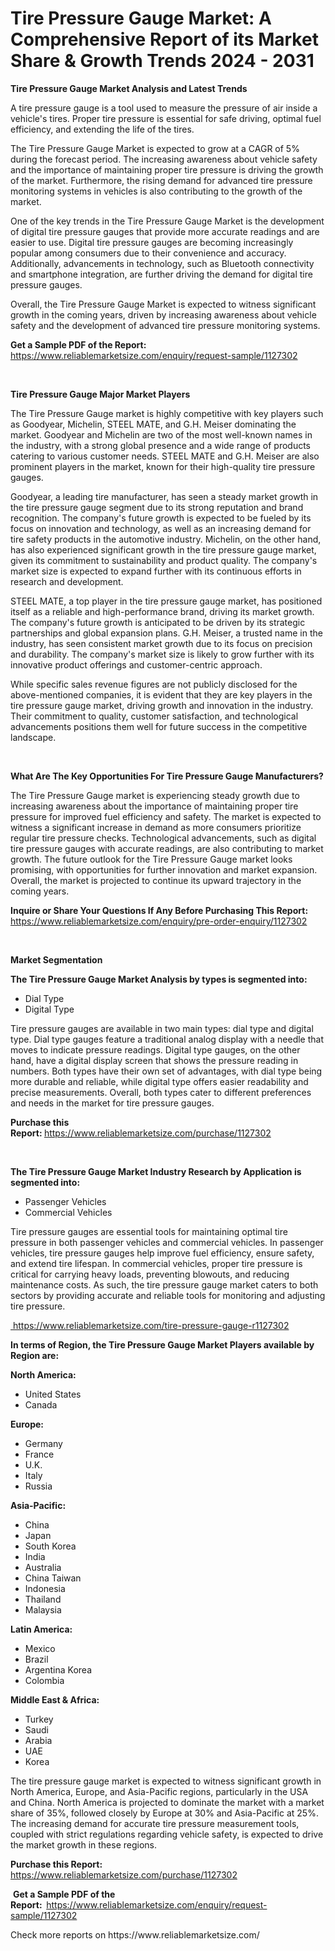 <p><h1>Tire Pressure Gauge Market: A Comprehensive Report of its Market Share & Growth Trends 2024 - 2031</h1></p><p><strong>Tire Pressure Gauge Market Analysis and Latest Trends</strong></p>
<p><p>A tire pressure gauge is a tool used to measure the pressure of air inside a vehicle's tires. Proper tire pressure is essential for safe driving, optimal fuel efficiency, and extending the life of the tires.</p><p>The Tire Pressure Gauge Market is expected to grow at a CAGR of 5% during the forecast period. The increasing awareness about vehicle safety and the importance of maintaining proper tire pressure is driving the growth of the market. Furthermore, the rising demand for advanced tire pressure monitoring systems in vehicles is also contributing to the growth of the market.</p><p>One of the key trends in the Tire Pressure Gauge Market is the development of digital tire pressure gauges that provide more accurate readings and are easier to use. Digital tire pressure gauges are becoming increasingly popular among consumers due to their convenience and accuracy. Additionally, advancements in technology, such as Bluetooth connectivity and smartphone integration, are further driving the demand for digital tire pressure gauges.</p><p>Overall, the Tire Pressure Gauge Market is expected to witness significant growth in the coming years, driven by increasing awareness about vehicle safety and the development of advanced tire pressure monitoring systems.</p></p>
<p><strong>Get a Sample PDF of the Report:&nbsp;</strong> <a href="https://www.reliablemarketsize.com/enquiry/request-sample/1127302">https://www.reliablemarketsize.com/enquiry/request-sample/1127302</a></p>
<p>&nbsp;</p>
<p><strong>Tire Pressure Gauge Major Market Players</strong></p>
<p><p>The Tire Pressure Gauge market is highly competitive with key players such as Goodyear, Michelin, STEEL MATE, and G.H. Meiser dominating the market. Goodyear and Michelin are two of the most well-known names in the industry, with a strong global presence and a wide range of products catering to various customer needs. STEEL MATE and G.H. Meiser are also prominent players in the market, known for their high-quality tire pressure gauges.</p><p>Goodyear, a leading tire manufacturer, has seen a steady market growth in the tire pressure gauge segment due to its strong reputation and brand recognition. The company's future growth is expected to be fueled by its focus on innovation and technology, as well as an increasing demand for tire safety products in the automotive industry. Michelin, on the other hand, has also experienced significant growth in the tire pressure gauge market, given its commitment to sustainability and product quality. The company's market size is expected to expand further with its continuous efforts in research and development.</p><p>STEEL MATE, a top player in the tire pressure gauge market, has positioned itself as a reliable and high-performance brand, driving its market growth. The company's future growth is anticipated to be driven by its strategic partnerships and global expansion plans. G.H. Meiser, a trusted name in the industry, has seen consistent market growth due to its focus on precision and durability. The company's market size is likely to grow further with its innovative product offerings and customer-centric approach.</p><p>While specific sales revenue figures are not publicly disclosed for the above-mentioned companies, it is evident that they are key players in the tire pressure gauge market, driving growth and innovation in the industry. Their commitment to quality, customer satisfaction, and technological advancements positions them well for future success in the competitive landscape.</p></p>
<p>&nbsp;</p>
<p><strong>What Are The Key Opportunities For Tire Pressure Gauge Manufacturers?</strong></p>
<p><p>The Tire Pressure Gauge market is experiencing steady growth due to increasing awareness about the importance of maintaining proper tire pressure for improved fuel efficiency and safety. The market is expected to witness a significant increase in demand as more consumers prioritize regular tire pressure checks. Technological advancements, such as digital tire pressure gauges with accurate readings, are also contributing to market growth. The future outlook for the Tire Pressure Gauge market looks promising, with opportunities for further innovation and market expansion. Overall, the market is projected to continue its upward trajectory in the coming years.</p></p>
<p><strong>Inquire or Share Your Questions If Any Before Purchasing This Report:</strong> <a href="https://www.reliablemarketsize.com/enquiry/pre-order-enquiry/1127302">https://www.reliablemarketsize.com/enquiry/pre-order-enquiry/1127302</a></p>
<p>&nbsp;</p>
<p><strong>Market Segmentation</strong></p>
<p><strong>The Tire Pressure Gauge Market Analysis by types is segmented into:</strong></p>
<p><ul><li>Dial Type</li><li>Digital Type</li></ul></p>
<p><p>Tire pressure gauges are available in two main types: dial type and digital type. Dial type gauges feature a traditional analog display with a needle that moves to indicate pressure readings. Digital type gauges, on the other hand, have a digital display screen that shows the pressure reading in numbers. Both types have their own set of advantages, with dial type being more durable and reliable, while digital type offers easier readability and precise measurements. Overall, both types cater to different preferences and needs in the market for tire pressure gauges.</p></p>
<p><strong>Purchase this Report:&nbsp;</strong><a href="https://www.reliablemarketsize.com/purchase/1127302">https://www.reliablemarketsize.com/purchase/1127302</a></p>
<p>&nbsp;</p>
<p><strong>The Tire Pressure Gauge Market Industry Research by Application is segmented into:</strong></p>
<p><ul><li>Passenger Vehicles</li><li>Commercial Vehicles</li></ul></p>
<p><p>Tire pressure gauges are essential tools for maintaining optimal tire pressure in both passenger vehicles and commercial vehicles. In passenger vehicles, tire pressure gauges help improve fuel efficiency, ensure safety, and extend tire lifespan. In commercial vehicles, proper tire pressure is critical for carrying heavy loads, preventing blowouts, and reducing maintenance costs. As such, the tire pressure gauge market caters to both sectors by providing accurate and reliable tools for monitoring and adjusting tire pressure.</p></p>
<p><a href="https://www.reliablemarketsize.com/tire-pressure-gauge-r1127302">&nbsp;https://www.reliablemarketsize.com/tire-pressure-gauge-r1127302</a></p>
<p><strong>In terms of Region, the Tire Pressure Gauge Market Players available by Region are:</strong></p>
<p>
    <p> <strong> North America: </strong>
        <ul>
            <li>United States</li>
            <li>Canada</li>
        </ul>
        </p> 
    <p> <strong> Europe: </strong>
        <ul>
            <li>Germany</li>
            <li>France</li>
            <li>U.K.</li>
            <li>Italy</li>
            <li>Russia</li>
        </ul>
        </p> 
    <p> <strong> Asia-Pacific: </strong>
        <ul>
            <li>China</li>
            <li>Japan</li>
            <li>South Korea</li>
            <li>India</li>
            <li>Australia</li>
            <li>China Taiwan</li>
            <li>Indonesia</li>
            <li>Thailand</li>
            <li>Malaysia</li>
        </ul>
        </p> 
    <p> <strong> Latin America: </strong>
        <ul>
            <li>Mexico</li>
            <li>Brazil</li>
            <li>Argentina Korea</li>
            <li>Colombia</li>
        </ul>
        </p> 
    <p> <strong> Middle East & Africa: </strong>
        <ul>
            <li>Turkey</li>
            <li>Saudi</li>
            <li>Arabia</li>
            <li>UAE</li>
            <li>Korea</li>
        </ul>
    </p>
    </p>
<p><p>The tire pressure gauge market is expected to witness significant growth in North America, Europe, and Asia-Pacific regions, particularly in the USA and China. North America is projected to dominate the market with a market share of 35%, followed closely by Europe at 30% and Asia-Pacific at 25%. The increasing demand for accurate tire pressure measurement tools, coupled with strict regulations regarding vehicle safety, is expected to drive the market growth in these regions.</p></p>
<p><strong>Purchase this Report: </strong><a href="https://www.reliablemarketsize.com/purchase/1127302">https://www.reliablemarketsize.com/purchase/1127302</a></p>
<p>&nbsp;<strong>Get a Sample PDF of the Report:&nbsp;&nbsp;</strong><a href="https://www.reliablemarketsize.com/enquiry/request-sample/1127302">https://www.reliablemarketsize.com/enquiry/request-sample/1127302</a></p>
<p><strong></strong></p>
<p>Check more reports on https://www.reliablemarketsize.com/</p>
